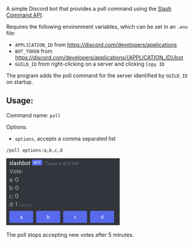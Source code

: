 A simple Discord bot that provides a poll command using the [Slash Command API](https://discord.com/developers/docs/interactions/slash-commands).


Requires the following environment variables, which can be set in an `.env` file:
- `APPLICATION_ID` from https://discord.com/developers/applications
- `BOT_TOKEN` from https://discord.com/developers/applications/{APPLICATION_ID}/bot
- `GUILD_ID` from right-clicking on a server and clicking `Copy ID`

The program adds the poll command for the server identified by `GUILD_ID` on startup.

## Usage:
Command name: `poll`

Options:
- `options`, accepts a comma separated list
```
/poll options:a,b,c,d
```
![Example of what the output of the poll command looks like](./docs/slashbot.png)

The poll stops accepting new votes after 5 minutes.
